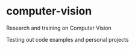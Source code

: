 # computer-vision

Research and training on Computer Vision

Testing out code examples and personal projects
